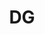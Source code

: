 ---
layout: prefab
title: DG
data_file: DG
parent: Prefabs
nav_exclude: true
search_exclude: false
---